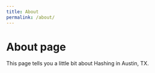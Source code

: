 ```yaml
---
title: About
permalink: /about/
---
```

# About page

This page tells you a little bit about Hashing in Austin, TX.

